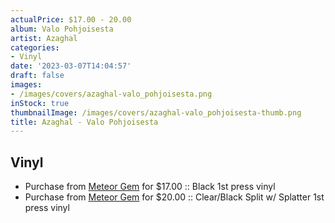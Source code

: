 ```yaml
---
actualPrice: $17.00 - 20.00
album: Valo Pohjoisesta
artist: Azaghal
categories:
- Vinyl
date: '2023-03-07T14:04:57'
draft: false
images:
- /images/covers/azaghal-valo_pohjoisesta.png
inStock: true
thumbnailImage: /images/covers/azaghal-valo_pohjoisesta-thumb.png
title: Azaghal - Valo Pohjoisesta
---
```


## Vinyl
* Purchase from [Meteor Gem](https://meteor-gem.com/products/azaghal-valo-pohjoisesta) for $17.00 :: Black 1st press vinyl
* Purchase from [Meteor Gem](https://meteor-gem.com/products/azaghal-valo-pohjoisesta) for $20.00 :: Clear/Black Split w/ Splatter 1st press vinyl
